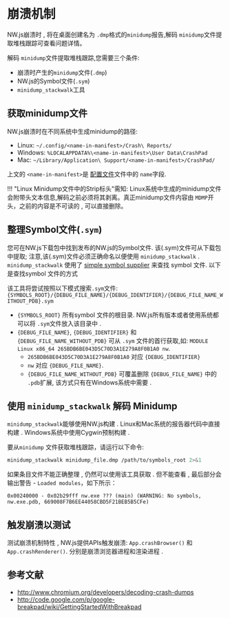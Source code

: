 # 崩溃机制

NW.js崩溃时 , 将在桌面创建名为 `.dmp`格式的`minidump`报告,解码 `minidump`文件提取堆栈跟踪可查看问题详情。

解码 `minidump`文件提取堆栈跟踪,您需要三个条件: 

* 崩溃时产生的`minidump`文件(`.dmp`)
* NW.js的Symbol文件(`.sym`)
* `minidump_stackwalk`工具

## 获取minidump文件

NW.js崩溃时在不同系统中生成minidump的路径:

* Linux: `~/.config/<name-in-manifest>/Crash\ Reports/`
* Windows: `%LOCALAPPDATA%\<name-in-manifest>\User Data\CrashPad` 
* Mac: `~/Library/Application\ Support/<name-in-manifest>/CrashPad/`

上文的 `<name-in-manifest>`是 [配置文件](../References/Manifest-Format.md#name)文件中的 `name`字段.

!!! "Linux Minidump文件中的Strip标头"需知:
    Linux系统中生成的minidump文件会附带头文本信息,解码之前必须将其剥离。真正minidump文件内容由 `MDMP`开头，之前的内容是不可读的 , 可以直接删除。
    
## 整理Symbol文件(`.sym`)

您可在NW.js下载包中找到发布的NW.js的Symbol文件. 该(.sym)文件可从下载包中提取; 
注意,该(.sym)文件必须正确命名以便使用 `minidump_stackwalk` . `minidump_stackwalk` 使用了 [simple symbol supplier](https://code.google.com/p/chromium/codesearch#chromium/src/breakpad/src/processor/simple_symbol_supplier.cc&l=142) 来查找 symbol 文件. 以下是查找symbol 文件的方式

该工具将尝试按照以下模式搜索`.sym`文件:
`{SYMBOLS_ROOT}/{DEBUG_FILE_NAME}/{DEBUG_IDENTIFIER}/{DEBUG_FILE_NAME_WITHOUT_PDB}.sym`

* `{SYMBOLS_ROOT}` 所有symbol 文件的根目录. NW.js所有版本或者使用系统都可以将 `.sym`文件放入该目录中 . 
* `{DEBUG_FILE_NAME}`, `{DEBUG_IDENTIFIER}` 和 `{DEBUG_FILE_NAME_WITHOUT_PDB}` 可从 `.sym` 文件的首行获取,如: `MODULE Linux x86_64 265BDB6BE043D5C70D3A1E279A8F0B1A0 nw`.
    - `265BDB6BE043D5C70D3A1E279A8F0B1A0` 对应 `{DEBUG_IDENTIFIER}`
    - `nw` 对应 `{DEBUG_FILE_NAME}`.
    - `{DEBUG_FILE_NAME_WITHOUT_PDB}` 可覆盖删除 `{DEBUG_FILE_NAME}` 中的 `.pdb`扩展, 该方式只有在Windows系统中需要 . 

## 使用 `minidump_stackwalk` 解码 Minidump 

 `minidump_stackwalk`能够使用NW.js构建 . Linux和Mac系统的报告器代码中直接构建 . Windows系统中使用Cygwin预制构建 .

要从`minidump` 文件获取堆栈跟踪，请运行以下命令:
 
```bash
minidump_stackwalk minidump_file.dmp /path/to/symbols_root 2>&1
```

如果条目文件不能正确整理 , 仍然可以使用该工具获取 . 但不能查看 , 最后部分会输出警告 - `Loaded modules`，如下所示：

```none
0x00240000 - 0x02b29fff nw.exe ??? (main) (WARNING: No symbols, nw.exe.pdb, 669008F7B6EE44058CBD5F21BEB5B5CFe)
```

## 触发崩溃以测试

测试崩溃机制特性 , NW.js提供APIs触发崩溃: `App.crashBrowser()` 和 `App.crashRenderer()`.  分别是崩溃浏览器进程和渲染进程 . 

## 参考文献

* http://www.chromium.org/developers/decoding-crash-dumps  
* http://code.google.com/p/google-breakpad/wiki/GettingStartedWithBreakpad